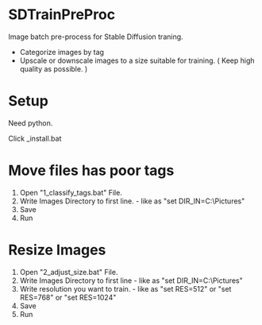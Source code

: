 # SDTrainPreProc
 
Image batch pre-process for Stable Diffusion traning.

- Categorize images by tag
- Upscale or downscale images to a size suitable for training. ( Keep high quality as possible. )

# Setup
Need python.

Click _install.bat 

# Move files has poor tags
1. Open "1_classify_tags.bat" File.
2. Write Images Directory to first line. - like as "set DIR_IN=C:\Pictures\"
3. Save
4. Run

# Resize Images
1. Open "2_adjust_size.bat" File.
2. Write Images Directory to first line - like as "set DIR_IN=C:\Pictures\"
3. Write resolution you want to train. - like as "set RES=512" or "set RES=768" or "set RES=1024"
4. Save
5. Run
